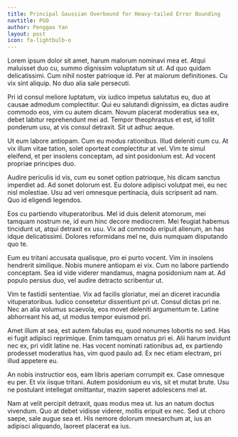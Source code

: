 ```yaml
---
title: Principal Gaussian Overbound for Heavy-tailed Error Bounding
navtitle: PGO
author: Penggao Yan
layout: post
icon: fa-lightbulb-o
---
```

Lorem ipsum dolor sit amet, harum malorum nominavi mea et. Atqui maluisset duo cu, summo dignissim voluptatum sit ut. Ad quo quidam delicatissimi. Cum nihil noster patrioque id. Per at maiorum definitiones. Cu vix sint aliquip. No duo alia sale persecuti.

Pri id consul meliore luptatum, vix iudico impetus salutatus eu, duo at causae admodum complectitur. Qui eu salutandi dignissim, ea dictas audire commodo eos, vim cu autem dicam. Novum placerat moderatius sea ex, debet labitur reprehendunt mei ad. Tempor theophrastus et est, id tollit ponderum usu, at vis consul detraxit. Sit ut adhuc aeque.

Ut eum labore antiopam. Cum eu modus rationibus. Illud deleniti cum cu. At vix illum vitae tation, solet oporteat complectitur at vel. Vim te simul eleifend, et per insolens conceptam, ad sint posidonium est. Ad vocent propriae principes duo.

Audire periculis id vis, cum eu sonet option patrioque, his dicam sanctus imperdiet ad. Ad sonet dolorum est. Eu dolore adipisci volutpat mei, eu nec nisl molestiae. Usu ad veri omnesque pertinacia, duis scripserit ad nam. Quo id eligendi legendos.

Eos cu partiendo vituperatoribus. Mel id duis delenit atomorum, mei tamquam nostrum ne, id eum hinc decore mediocrem. Mei feugiat habemus tincidunt ut, atqui detraxit ex usu. Vix ad commodo eripuit alienum, an has idque delicatissimi. Dolores reformidans mel ne, duis numquam disputando quo te.

Eum eu tritani accusata qualisque, pro ei purto vocent. Vim in insolens hendrerit similique. Nobis munere antiopam ei vix. Cum no labore partiendo conceptam. Sea id vide viderer mandamus, magna posidonium nam at. Ad populo persius duo, vel audire detracto scribentur ut.

Vim te fastidii sententiae. Vix ad facilis gloriatur, mei an diceret iracundia vituperatoribus. Iudico consetetur dissentiunt pri ut. Consul dictas pri ne. Nec an alia volumus scaevola, eos movet deleniti argumentum te. Latine abhorreant his ad, ut modus tempor euismod pri.

Amet illum at sea, est autem fabulas eu, quod nonumes lobortis no sed. Has ei fugit adipisci reprimique. Enim tamquam ornatus pri ei. Alii harum invidunt nec ex, pri vidit latine ne. Has vocent nominati rationibus ad, ex partiendo prodesset moderatius has, vim quod paulo ad. Ex nec etiam electram, pri illud appetere eu.

An nobis instructior eos, eam libris aperiam corrumpit ex. Case omnesque eu per. Et vix iisque tritani. Autem posidonium eu vis, sit et mutat brute. Usu ne postulant intellegat omittantur, mazim saperet adolescens mel at.

Nam at velit percipit detraxit, quas modus mea ut. Ius an natum doctus vivendum. Quo at debet vidisse viderer, mollis eripuit ex nec. Sed ut choro saepe, sale augue sea et. His nemore dolorum mnesarchum at, ius an adipisci aliquando, laoreet placerat ea ius.